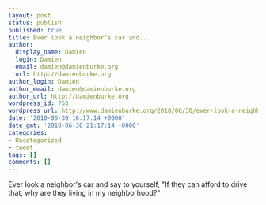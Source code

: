 ```yaml
---
layout: post
status: publish
published: true
title: Ever look a neighbor's car and...
author:
  display_name: Damien
  login: Damien
  email: damien@damienburke.org
  url: http://damienburke.org
author_login: Damien
author_email: damien@damienburke.org
author_url: http://damienburke.org
wordpress_id: 753
wordpress_url: http://www.damienburke.org/2010/06/30/ever-look-a-neighbors-car-and/
date: '2010-06-30 16:17:14 +0000'
date_gmt: '2010-06-30 21:17:14 +0000'
categories:
- Uncategorized
- tweet
tags: []
comments: []
---
```

<p>Ever look a neighbor's car and say to yourself, "If they can afford to drive that, why are they living in my neighborhood?"</p>
